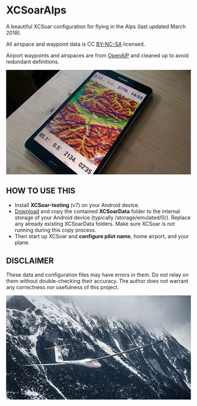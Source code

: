 # XCSoarAlps
A beautiful XCSoar configuration for flying in the Alps (last updated March 2018).

All airspace and waypoint data is CC [BY-NC-SA](http://creativecommons.org/licenses/by-nc-sa/3.0/) licensed.

Airport waypoints and airspaces are from [OpenAIP](http://www.openaip.net) and cleaned up to avoid redundant definitions.

![img](img/IMG_20160415_145311.jpg)

HOW TO USE THIS
---------------
- Install **XCSoar-testing** (v7) on your Android device.
- [Download](https://github.com/stefanix/XCSoarAlps/archive/master.zip) and copy the contained **XCSoarData** folder to the internal storage of your Android device (typically /storage/emulated/0/). Replace any already existing XCSoarData folders. Make sure XCSoar is not running during this copy process.
- Then start up XCSoar and **configure pilot name**, home airport, and your plane.


DISCLAIMER
----------
These data and configuration files may have errors in them. Do not relay on them without double-checking their accuracy. The author does not warrant any correctness nor usefulness of this project.

![img](img/DSC01872-01.jpeg)
